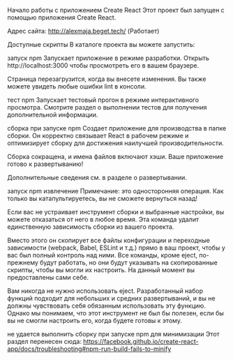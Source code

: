 Начало работы с приложением Create React
Этот проект был запущен с помощью приложения Create React.

Адрес сайта: http://alexmaja.beget.tech/
(Работает)

Доступные скрипты
В каталоге проекта вы можете запустить:

запуск npm
Запускает приложение в режиме разработки.
Открыть http://localhost:3000 чтобы просмотреть его в вашем браузере.

Страница перезагрузится, когда вы внесете изменения.
Вы также можете увидеть любые ошибки lint в консоли.

тест npm
Запускает тестовый прогон в режиме интерактивного просмотра.
Смотрите раздел о выполнении тестов для получения дополнительной информации.

сборка при запуске npm
Создает приложение для производства в папке сборки.
Он корректно связывает React в рабочем режиме и оптимизирует сборку для достижения наилучшей производительности.

Сборка сокращена, и имена файлов включают хэши.
Ваше приложение готово к развертыванию!

Дополнительные сведения см. в разделе о развертывании.

запуск npm извлечение
Примечание: это односторонняя операция. Как только вы катапультируетесь, вы не сможете вернуться назад!

Если вас не устраивает инструмент сборки и выбранные настройки, вы можете отказаться от него в любое время. Эта команда удалит единственную зависимость сборки из вашего проекта.

Вместо этого он скопирует все файлы конфигурации и переходные зависимости (webpack, Babel, ESLint и т.д.) прямо в ваш проект, чтобы у вас был полный контроль над ними. Все команды, кроме eject, по-прежнему будут работать, но они будут указывать на скопированные скрипты, чтобы вы могли их настроить. На данный момент вы предоставлены сами себе.

Вам никогда не нужно использовать eject. Разработанный набор функций подходит для небольших и средних развертываний, и вы не должны чувствовать себя обязанным использовать эту функцию. Однако мы понимаем, что этот инструмент не был бы полезен, если бы вы не смогли настроить его, когда будете готовы к этому. 

не удается выполнить сборку при запуске npm для минимизации
Этот раздел перенесен сюда: https://facebook.github.io/create-react-app/docs/troubleshooting#npm-run-build-fails-to-minify